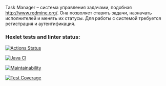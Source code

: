 Task Manager – система управления задачами, подобная http://www.redmine.org/. Она позволяет ставить задачи, назначать исполнителей и менять их статусы. 
Для работы с системой требуется регистрация и аутентификация.

### Hexlet tests and linter status:
[![Actions Status](https://github.com/NataliVod/java-project-73/workflows/hexlet-check/badge.svg)](https://github.com/NataliVod/java-project-73/actions)

[![Java CI](https://github.com/NataliVod/java-project-73/actions/workflows/main.yml/badge.svg)](https://github.com/NataliVod/java-project-73/actions/workflows/main.yml)

[![Maintainability](https://api.codeclimate.com/v1/badges/e3b8fc4b00ad8ac8a7f6/maintainability)](https://codeclimate.com/github/NataliVod/java-project-73/maintainability)

[![Test Coverage](https://api.codeclimate.com/v1/badges/e3b8fc4b00ad8ac8a7f6/test_coverage)](https://codeclimate.com/github/NataliVod/java-project-73/test_coverage)